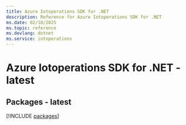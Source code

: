 ```yaml
---
title: Azure Iotoperations SDK for .NET
description: Reference for Azure Iotoperations SDK for .NET
ms.date: 02/10/2025
ms.topic: reference
ms.devlang: dotnet
ms.service: iotoperations
---
```

# Azure Iotoperations SDK for .NET - latest
## Packages - latest
[!INCLUDE [packages](iotoperations-index.md)]